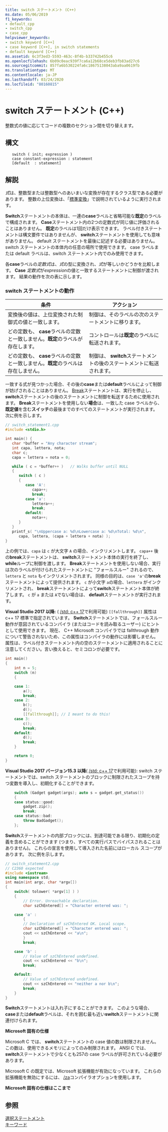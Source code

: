 ```yaml
---
title: switch ステートメント (C++)
ms.date: 05/06/2019
f1_keywords:
- default_cpp
- switch_cpp
- case_cpp
helpviewer_keywords:
- switch keyword [C++]
- case keyword [C++], in switch statements
- default keyword [C++]
ms.assetid: 6c3f3ed3-5593-463c-8f4b-b33742b455c6
ms.openlocfilehash: 6b09c0eac939f7ca6a12b68ce5deb3fb83ad27c6
ms.sourcegitcommit: 857fa6b530224fa6c18675138043aba9aa0619fb
ms.translationtype: MT
ms.contentlocale: ja-JP
ms.lasthandoff: 03/24/2020
ms.locfileid: "80160815"
---
```

# <a name="switch-statement-c"></a>switch ステートメント (C++)

整数式の値に応じてコードの複数のセクション間を切り替えます。

## <a name="syntax"></a>構文

```
   switch ( init; expression )
   case constant-expression : statement
   [default  : statement]
```

## <a name="remarks"></a>解説

*式*は、整数型または整数型へのあいまいな変換が存在するクラス型である必要があります。 整数の上位変換は、「[標準変換](standard-conversions.md)」で説明されているように実行されます。

**Switch**ステートメントの本体は、一連の**case**ラベルと省略可能な**既定**のラベルで構成されます。 **Case**ステートメント内の2つの定数式が同じ値に評価されることはありません。 **既定**のラベルは1回だけ表示できます。 ラベル付きステートメントは構文要件ではありませんが、 **switch**ステートメントを使用しても意味がありません。   default ステートメントを最後に記述する必要はありません。switch ステートメントの本体内の任意の場所で使用できます。 case ラベルまたは default ラベルは、switch ステートメント内でのみ使用できます。

各**case**ラベルの*定数式*は、*式*の型に変換され、*式*が等しいかどうかを比較します。 **Case** *定数式*が*expression*の値と一致するステートメントに制御が渡されます。 結果の動作を次の表に示します。

### <a name="switch-statement-behavior"></a>switch ステートメントの動作

|条件|アクション|
|---------------|------------|
|変換後の値は、上位変換された制御式の値と一致します。|制御は、そのラベルの次のステートメントに移ります。|
|どの定数も、 **case**ラベルの定数と一致しません。**既定**のラベルが存在します。|コントロールは**既定**のラベルに転送されます。|
|どの定数も、 **case**ラベルの定数と一致しません。**既定**のラベルは存在しません。|制御は、 **switch**ステートメントの後のステートメントに転送されます。|

一致する式が見つかった場合、その後の**case**または**default**ラベルによって制御が妨げされることはありません。 [Break](../cpp/break-statement-cpp.md)ステートメントは、実行を停止し、 **switch**ステートメントの後のステートメントに制御を転送するために使用されます。 **Break**ステートメントを使用しない**場合**は、一致した case ラベルから、**既定値**を含む**スイッチ**の最後までのすべてのステートメントが実行されます。 次に例を示します。

```cpp
// switch_statement1.cpp
#include <stdio.h>

int main() {
   char *buffer = "Any character stream";
   int capa, lettera, nota;
   char c;
   capa = lettera = nota = 0;

   while ( c = *buffer++ )   // Walks buffer until NULL
   {
      switch ( c )
      {
         case 'A':
            capa++;
            break;
         case 'a':
            lettera++;
            break;
         default:
            nota++;
      }
   }
   printf_s( "\nUppercase a: %d\nLowercase a: %d\nTotal: %d\n",
      capa, lettera, (capa + lettera + nota) );
}
```

上の例では、`capa` は `c` が大文字 `A` の場合、インクリメントします。 `capa++` 後の**break**ステートメントは、 **switch**ステートメント本体の実行を終了し、 **while**ループに制御を渡します。 **Break**ステートメントを使用しない場合、実行は次のラベルが付けられたステートメントに "フォールスルー" されるので、`lettera` と `nota` もインクリメントされます。 同様の目的は、`case 'a'`の**break**ステートメントによって提供されます。 `c` が小文字 `a`の場合、`lettera` がインクリメントされ、 **break**ステートメントによって**switch**ステートメント本体が終了します。 `c` が `a` または `A`でない場合は、 **default**ステートメントが実行されます。

**Visual Studio 2017 以降:** ( [/std: c++ 17](../build/reference/std-specify-language-standard-version.md)で利用可能) `[[fallthrough]]` 属性は c++ 17 標準で指定されています。 **Switch**ステートメントでは、フォールスルー動作が意図されているコンパイラ (またはコードを読み取るユーザー) にヒントとして使用できます。 現在、 C++ Microsoft コンパイラでは fallthrough 動作について警告されないため、この属性はコンパイラの動作には影響しません。 属性は、ラベル付きステートメント内の空のステートメントに適用されることに注意してください。言い換えると、セミコロンが必要です。

```cpp
int main()
{
    int n = 5;
    switch (n)
    {

    case 1:
        a();
        break;
    case 2:
        b();
        d();
        [[fallthrough]]; // I meant to do this!
    case 3:
        c();
        break;
    default:
        d();
        break;
    }

    return 0;
}
```

**Visual Studio 2017 バージョン15.3 以降**( [/std: c++ 17](../build/reference/std-specify-language-standard-version.md)で利用可能): switch ステートメントでは、switch ステートメントのブロックに制限されたスコープを持つ変数を導入し、初期化することができます。

```cpp
    switch (Gadget gadget(args); auto s = gadget.get_status())
    {
    case status::good:
        gadget.zip();
        break;
    case status::bad:
        throw BadGadget();
    };
```

**Switch**ステートメントの内部ブロックには、到達可能である限り、初期化の定義を含めることができます (つまり、すべての実行パスでバイパスされることはありません)。 これらの宣言を使用して導入された名前にはローカル スコープがあります。 次に例を示します。

```cpp
// switch_statement2.cpp
// C2360 expected
#include <iostream>
using namespace std;
int main(int argc, char *argv[])
{
    switch( tolower( *argv[1] ) )
    {
        // Error. Unreachable declaration.
        char szChEntered[] = "Character entered was: ";

    case 'a' :
        {
        // Declaration of szChEntered OK. Local scope.
        char szChEntered[] = "Character entered was: ";
        cout << szChEntered << "a\n";
        }
        break;

    case 'b' :
        // Value of szChEntered undefined.
        cout << szChEntered << "b\n";
        break;

    default:
        // Value of szChEntered undefined.
        cout << szChEntered << "neither a nor b\n";
        break;
    }
}
```

**Switch**ステートメントは入れ子にすることができます。 このような場合、 **case**または**default**ラベルは、それを囲む最も近い**switch**ステートメントに関連付けられます。

**Microsoft 固有の仕様**

Microsoft C では、 **switch**ステートメントの case 値の数は制限されません。 この数は、使用できるメモリによってのみ制限されます。 ANSI C では、 **switch**ステートメントで少なくとも257の case ラベルが許可されている必要があります。

Microsoft C の既定では、Microsoft 拡張機能が有効になっています。 これらの拡張機能を無効にするには、 [/za](../build/reference/za-ze-disable-language-extensions.md)コンパイラオプションを使用します。

**Microsoft 固有の仕様はここまで**

## <a name="see-also"></a>参照

[選択ステートメント](../cpp/selection-statements-cpp.md)<br/>
[キーワード](../cpp/keywords-cpp.md)
